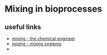 # Mixing in bioprocesses

## useful links

- [mixing - the chemical engineer](https://www.thechemicalengineer.com/features/rules-of-thumb-jet-mixing/)
- [mixing - mixing systems](https://www.mixing.com/jet-mixing)
- 
